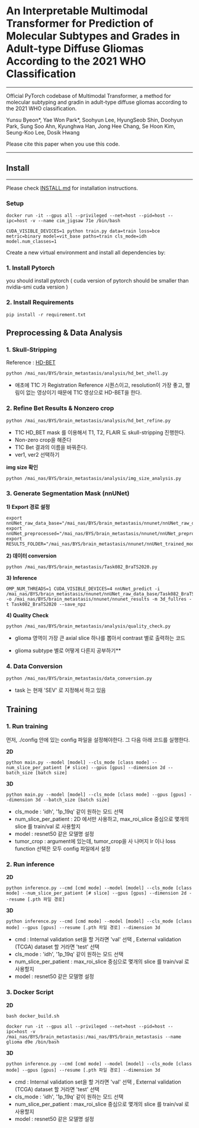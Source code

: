 # An Interpretable Multimodal Transformer for Prediction of Molecular Subtypes and Grades in Adult-type Diffuse Gliomas According to the 2021 WHO Classification
---
Official PyTorch codebase of Multimodal Transformer, a method for molecular subtyping and gradin in adult-type diffuse gliomas according to the 2021 WHO classification.

Yunsu Byeon*, Yae Won Park*, Soohyun Lee, HyungSeob Shin, Doohyun Park, Sung Soo Ahn, Kyunghwa Han, Jong Hee Chang, Se Hoon Kim, Seung-Koo Lee, Dosik Hwang


Please cite this paper when you use this code.

---
## Install
---
Please check [INSTALL.md](INSTALL.md) for installation instructions.

### Setup

```
docker run -it --gpus all --privileged --net=host --pid=host --ipc=host -v --name cim_jigsaw 71e /bin/bash
```



```
CUDA_VISIBLE_DEVICES=1 python train.py data=train loss=bce metric=binary model=vit_base paths=train cls_mode=idh model.num_classes=1
```

Create a new virtual environment and install all dependencies by:
### 1. Install Pytorch
you should install pytorch ( cuda version of pytorch should be smaller than nvidia-smi cuda version )
### 2. Install Requirements
```
pip install -r requirement.txt
```

 


 



## Preprocessing & Data Analysis

###  1. Skull-Stripping
Reference : [HD-BET](https://github.com/MIC-DKFZ/HD-BET)

```
python /mai_nas/BYS/brain_metastasis/analysis/hd_bet_shell.py
```
* 애초에 T1C 가 Registration Reference 시퀀스이고, resolution이 가장 좋고, 짤림이 없는 영상이기 때문에 T1C 영상으로 HD-BET을 한다.


### 2. Refine Bet Results & Nonzero crop
```
python /mai_nas/BYS/brain_metastasis/analysis/hd_bet_refine.py

```
* T1C HD_BET mask 를 이용해서 T1, T2, FLAIR 도 skull-stripping 진행한다.
* Non-zero crop을 해준다
* T1C Bet 결과의 이름을 바꿔준다.
* ver1, ver2 선택하기

**img size 확인**
```
python /mai_nas/BYS/brain_metastasis/analysis/img_size_analysis.py

```

### 3. Generate Segmentation Mask (nnUNet)
**1) Export 경로 설정**
```
export nnUNet_raw_data_base="/mai_nas/BYS/brain_metastasis/nnunet/nnUNet_raw_data_base/" 
export nnUNet_preprocessed="/mai_nas/BYS/brain_metastasis/nnunet/nnUNet_preprocessed/" 
export RESULTS_FOLDER="/mai_nas/BYS/brain_metastasis/nnunet/nnUNet_trained_models/"
```

**2) 데이터 conversion**
```
python /mai_nas/BYS/brain_metastasis/Task082_BraTS2020.py
```

**3) Inference**
```
OMP_NUM_THREADS=1 CUDA_VISIBLE_DEVICES=4 nnUNet_predict -i /mai_nas/BYS/brain_metastasis/nnunet/nnUNet_raw_data_base/Task082_BraTS2020/imagesTs -o /mai_nas/BYS/brain_metastasis/nnunet/nnunet_results -m 3d_fullres -t Task082_BraTS2020 --save_npz
```

**4) Quality Check**
```
python /mai_nas/BYS/brain_metastasis/analysis/quality_check.py
```
* glioma 영역이 가장 큰 axial slice 하나를 뽑아서 contrast 별로 출력하는 코드

* glioma subtype 별로 어떻게 다른지 공부하기**



### 4. Data Conversion
```
python /mai_nas/BYS/brain_metastasis/data_conversion.py
```

* task 는 현재 'SEV' 로 지정해서 하고 있음






## Training

### 1. Run training

먼저, ./config 안에 있는 config 파일을 설정해야한다.
그 다음 아래 코드를 실행한다.

**2D**
```
python main.py --model [model] --cls_mode [class mode] --num_slice_per_patient [# slice] --gpus [gpus] --dimension 2d --batch_size [batch size]
```

**3D**
```
python main.py --model [model] --cls_mode [class mode] --gpus [gpus] --dimension 3d --batch_size [batch size]
```

- cls_mode : 'idh', '1p_19q' 같이 원하는 모드 선택
- num_slice_per_patient : 2D 에서만 사용하고, max_roi_slice 중심으로 몇개의 slice 를 train/val 로 사용할지 
- model : resnet50 같은 모델명 설정
- tumor_crop : argument에 있는데, tumor_crop을 사
나머지 lr 이나 loss function 선택은 모두 config 파일에서 설정


### 2. Run inference
**2D**
```
python inference.py --cmd [cmd mode] --model [model] --cls_mode [class mode] --num_slice_per_patient [# slice] --gpus [gpus] --dimension 2d --resume [.pth 파일 경로]
```

**3D**
```
python inference.py --cmd [cmd mode] --model [model] --cls_mode [class mode] --gpus [gpus] --resume [.pth 파일 경로] --dimension 3d 
```

- cmd : Internal validation set을 할 거라면 'val' 선택 ,  External validation (TCGA) dataset 할 거라면 'test' 선택
- cls_mode : 'idh', '1p_19q' 같이 원하는 모드 선택
- num_slice_per_patient : max_roi_slice 중심으로 몇개의 slice 를 train/val 로 사용할지
- model : resnet50 같은 모델명 설정



### 3. Docker Script
**2D**
```
bash docker_build.sh

docker run -it --gpus all --privileged --net=host --pid=host --ipc=host -v /mai_nas/BYS/brain_metastasis:/mai_nas/BYS/brain_metastasis --name glioma d9e /bin/bash
```

**3D**
```
python inference.py --cmd [cmd mode] --model [model] --cls_mode [class mode] --gpus [gpus] --resume [.pth 파일 경로] --dimension 3d 
```

- cmd : Internal validation set을 할 거라면 'val' 선택 ,  External validation (TCGA) dataset 할 거라면 'test' 선택
- cls_mode : 'idh', '1p_19q' 같이 원하는 모드 선택
- num_slice_per_patient : max_roi_slice 중심으로 몇개의 slice 를 train/val 로 사용할지
- model : resnet50 같은 모델명 설정